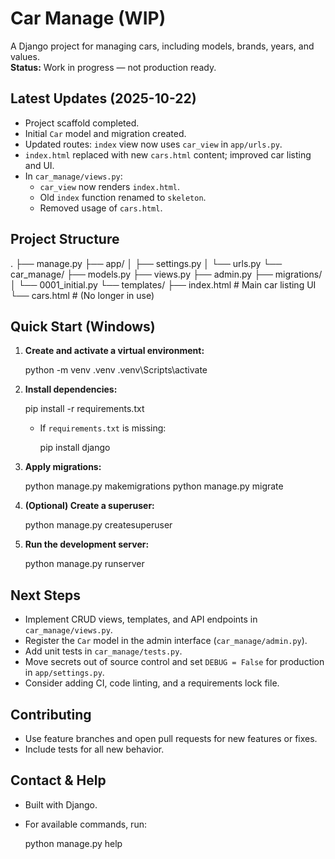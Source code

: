 # Car Manage (WIP)

A Django project for managing cars, including models, brands, years, and values.  
**Status:** Work in progress — not production ready.

## Latest Updates (2025-10-22)

- Project scaffold completed.
- Initial `Car` model and migration created.
- Updated routes: `index` view now uses `car_view` in `app/urls.py`.
- `index.html` replaced with new `cars.html` content; improved car listing and UI.
- In `car_manage/views.py`:
  - `car_view` now renders `index.html`.
  - Old `index` function renamed to `skeleton`.
  - Removed usage of `cars.html`.

## Project Structure

.
├── manage.py
├── app/
│ ├── settings.py
│ └── urls.py
└── car_manage/
├── models.py
├── views.py
├── admin.py
├── migrations/
│ └── 0001_initial.py
└── templates/
├── index.html # Main car listing UI
└── cars.html # (No longer in use)

## Quick Start (Windows)

1. **Create and activate a virtual environment:**

   python -m venv .venv
   .venv\Scripts\activate

2. **Install dependencies:**

   pip install -r requirements.txt

   - If `requirements.txt` is missing:

     pip install django

3. **Apply migrations:**

   python manage.py makemigrations
   python manage.py migrate

4. **(Optional) Create a superuser:**

   python manage.py createsuperuser

5. **Run the development server:**

   python manage.py runserver

## Next Steps

- Implement CRUD views, templates, and API endpoints in `car_manage/views.py`.
- Register the `Car` model in the admin interface (`car_manage/admin.py`).
- Add unit tests in `car_manage/tests.py`.
- Move secrets out of source control and set `DEBUG = False` for production in `app/settings.py`.
- Consider adding CI, code linting, and a requirements lock file.

## Contributing

- Use feature branches and open pull requests for new features or fixes.
- Include tests for all new behavior.

## Contact & Help

- Built with Django.
- For available commands, run:

  python manage.py help
